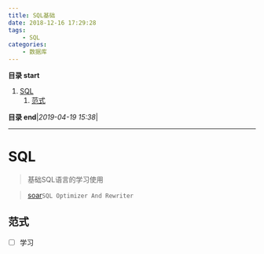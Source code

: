 ```yaml
---
title: SQL基础
date: 2018-12-16 17:29:28
tags: 
    - SQL
categories: 
    - 数据库
---
```


**目录 start**
 
1. [SQL](#sql)
    1. [范式](#范式)

**目录 end**|_2019-04-19 15:38_|
****************************************
# SQL
> 基础SQL语言的学习使用

> [soar](https://github.com/XiaoMi/soar)`SQL Optimizer And Rewriter `

## 范式
- [ ] 学习


